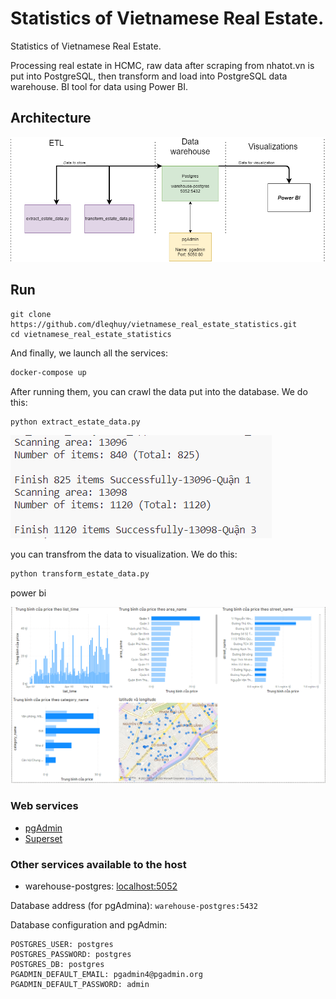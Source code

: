 # Statistics of Vietnamese Real Estate.

Statistics of Vietnamese Real Estate.

Processing real estate in HCMC, raw data after scraping from nhatot.vn is put into PostgreSQL, then transform and load into PostgreSQL data warehouse. BI tool for data using Power BI.

## Architecture

![](docs/Architecture.drawio.png)

## Run

    git clone https://github.com/dleqhuy/vietnamese_real_estate_statistics.git
    cd vietnamese_real_estate_statistics

And finally, we launch all the services:

```sh
docker-compose up
```

After running them, you can crawl the data put into the database. We do this:

```sh
python extract_estate_data.py
```
![](docs/extract_estate_data.png)

you can transfrom the data to visualization. We do this:
```sh
python transform_estate_data.py
```
power bi

![](docs/powerbi.png)

### Web services

*   [pgAdmin](http://localhost:5050)
*   [Superset](http://localhost:5054)

### Other services available to the host

*   warehouse-postgres: [localhost:5052](\[localhost:5052])

Database address (for pgAdmina): `warehouse-postgres:5432`

Database configuration and pgAdmin:

```text
POSTGRES_USER: postgres
POSTGRES_PASSWORD: postgres
POSTGRES_DB: postgres
PGADMIN_DEFAULT_EMAIL: pgadmin4@pgadmin.org
PGADMIN_DEFAULT_PASSWORD: admin
```


